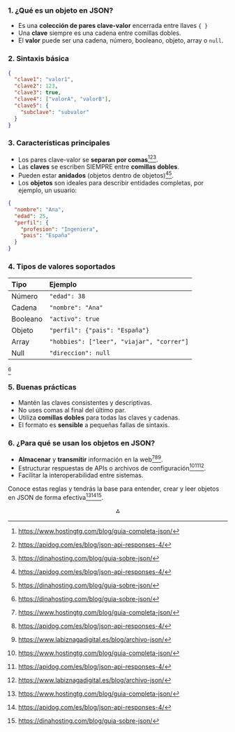 
### 1. ¿Qué es un objeto en JSON?

- Es una **colección de pares clave-valor** encerrada entre llaves `{ }`
- Una **clave** siempre es una cadena entre comillas dobles.
- El **valor** puede ser una cadena, número, booleano, objeto, array o `null`.


### 2. Sintaxis básica

```json
{
  "clave1": "valor1",
  "clave2": 123,
  "clave3": true,
  "clave4": ["valorA", "valorB"],
  "clave5": {
    "subclave": "subvalor"
  }
}
```


### 3. Características principales

- Los pares clave-valor se **separan por comas**[^1][^2][^3].
- Las **claves** se escriben SIEMPRE entre **comillas dobles**.
- Pueden estar **anidados** (objetos dentro de objetos)[^2][^3].
- Los **objetos** son ideales para describir entidades completas, por ejemplo, un usuario:

```json
{
  "nombre": "Ana",
  "edad": 25,
  "perfil": {
    "profesion": "Ingeniera",
    "pais": "España"
  }
}
```


### 4. Tipos de valores soportados

| Tipo | Ejemplo |
| :-- | :-- |
| Número | `"edad": 38` |
| Cadena | `"nombre": "Ana"` |
| Booleano | `"activo": true` |
| Objeto | `"perfil": {"pais": "España"}` |
| Array | `"hobbies": ["leer", "viajar", "correr"]` |
| Null | `"direccion": null` |

[^3]

### 5. Buenas prácticas

- Mantén las claves consistentes y descriptivas.
- No uses comas al final del último par.
- Utiliza **comillas dobles** para todas las claves y cadenas.
- El formato es **sensible** a pequeñas fallas de sintaxis.


### 6. ¿Para qué se usan los objetos en JSON?

- **Almacenar** y **transmitir** información en la web[^1][^2][^10].
- Estructurar respuestas de APIs o archivos de configuración[^1][^2][^10].
- Facilitar la interoperabilidad entre sistemas.

Conoce estas reglas y tendrás la base para entender, crear y leer objetos en JSON de forma efectiva[^1][^2][^3].

<div style="text-align: center">⁂</div>

[^1]: https://www.hostingtg.com/blog/guia-completa-json/

[^2]: https://apidog.com/es/blog/json-api-responses-4/

[^3]: https://dinahosting.com/blog/guia-sobre-json/

[^4]: https://developer.mozilla.org/es/docs/Learn_web_development/Core/Scripting/JSON

[^5]: https://es.javascript.info/json

[^6]: https://www.youtube.com/watch?v=YYfediyCwAU

[^7]: https://www.hostinet.com/formacion/diseno-web/json/

[^8]: https://www.youtube.com/watch?v=JrsToGENE4Q

[^9]: https://docs.teradata.com/r/v9bmEGRxIXSPfbhmbVFE_g/W9E2UuCuzeGR1aKGiAQX_g?contentId=D7y~pA_XmzP5SIgTkJoHiA

[^10]: https://www.labiznagadigital.es/blog/archivo-json/

